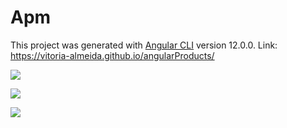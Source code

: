 # Apm

This project was generated with [Angular CLI](https://github.com/angular/angular-cli) version 12.0.0.
Link: https://vitoria-almeida.github.io/angularProducts/

<p>
    <img width: "400" src="src/assets/images/print1.png"
</p>
  <p>
    <img width: "400" src="src/assets/images/print2.png"
</p>
    <p>
    <img width: "400" src="src/assets/images/print3.png"
</p>
